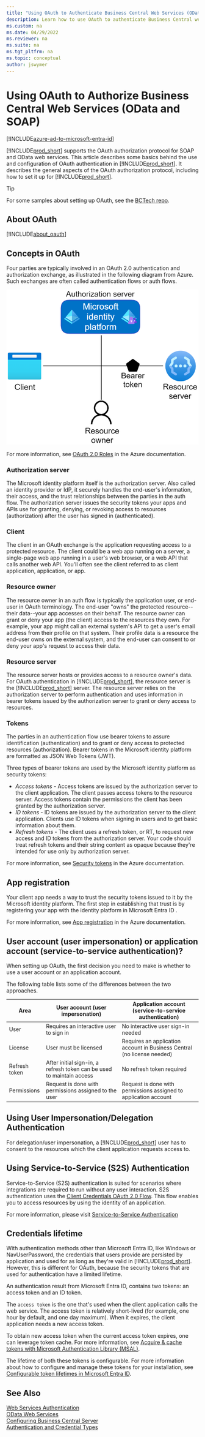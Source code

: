 ```yaml
---
title: "Using OAuth to Authenticate Business Central Web Services (OData and SOAP)"
description: Learn how to use OAuth to authenticate Business Central web services (OData and SOAP)
ms.custom: na
ms.date: 04/29/2022
ms.reviewer: na
ms.suite: na
ms.tgt_pltfrm: na
ms.topic: conceptual
author: jswymer
---
```


# Using OAuth to Authorize Business Central Web Services (OData and SOAP)

[!INCLUDE[azure-ad-to-microsoft-entra-id](~/../shared-content/shared/azure-ad-to-microsoft-entra-id.md)]

[!INCLUDE[prod_short](../developer/includes/prod_short.md)] supports the OAuth authorization protocol for SOAP and OData web services. This article describes some basics behind the use and configuration of OAuth authentication in [!INCLUDE[prod_short](../developer/includes/prod_short.md)]. It describes the general aspects of the OAuth authorization protocol, including how to set it up for [!INCLUDE[prod_short](../developer/includes/prod_short.md)].

> [!TIP]
> For some samples about setting up OAuth, see the [BCTech repo](https://github.com/microsoft/BCTech/tree/master/samples/PSOAuthBCAccess).

## About OAuth

[!INCLUDE[about_oauth](../developer/includes/include-about-oauth.md)]

## Concepts in OAuth

Four parties are typically involved in an OAuth 2.0 authentication and authorization exchange, as illustrated in the following diagram from Azure. Such exchanges are often called authentication flows or auth flows.

![Diagram showing the OAuth 2.0 roles](../developer/media/oauth-protocols-roles.png)

For more information, see [OAuth 2.0 Roles](/azure/active-directory/develop/active-directory-v2-protocols) in the Azure documentation.

### Authorization server

The Microsoft identity platform itself is the authorization server. Also called an identity provider or IdP, it securely handles the end-user's information, their access, and the trust relationships between the parties in the auth flow. The authorization server issues the security tokens your apps and APIs use for granting, denying, or revoking access to resources (authorization) after the user has signed in (authenticated).

### Client

The client in an OAuth exchange is the application requesting access to a protected resource. The client could be a web app running on a server, a single-page web app running in a user's web browser, or a web API that calls another web API. You'll often see the client referred to as client application, application, or app.

### Resource owner

The resource owner in an auth flow is typically the application user, or end-user in OAuth terminology. The end-user "owns" the protected resource--their data--your app accesses on their behalf. The resource owner can grant or deny your app (the client) access to the resources they own. For example, your app might call an external system's API to get a user's email address from their profile on that system. Their profile data is a resource the end-user owns on the external system, and the end-user can consent to or deny your app's request to access their data.

### Resource server

The resource server hosts or provides access to a resource owner's data. For OAuth authentication in [!INCLUDE[prod_short](../developer/includes/prod_short.md)], the resource server is the [!INCLUDE[prod_short](../developer/includes/prod_short.md)] server. The resource server relies on the authorization server to perform authentication and uses information in bearer tokens issued by the authorization server to grant or deny access to resources.

### Tokens

The parties in an authentication flow use bearer tokens to assure identification (authentication) and to grant or deny access to protected resources (authorization). Bearer tokens in the Microsoft identity platform are formatted as JSON Web Tokens (JWT).

Three types of bearer tokens are used by the Microsoft identity platform as security tokens:
- _Access tokens_ - Access tokens are issued by the authorization server to the client application. The client passes access tokens to the resource server. Access tokens contain the permissions the client has been granted by the authorization server.
- _ID tokens_ - ID tokens are issued by the authorization server to the client application. Clients use ID tokens when signing in users and to get basic information about them.
- _Refresh tokens_ - The client uses a refresh token, or RT, to request new access and ID tokens from the authorization server. Your code should treat refresh tokens and their string content as opaque because they're intended for use only by authorization server.

For more information, see [Security tokens](/azure/active-directory/develop/security-tokens) in the Azure documentation.

## App registration

Your client app needs a way to trust the security tokens issued to it by the Microsoft identity platform. The first step in establishing that trust is by registering your app with the identity platform in Microsoft Entra ID .

For more information, see [App registration](/azure/active-directory/develop/active-directory-v2-protocols#app-registration) in the Azure documentation.

## User account (user impersonation) or application account (service-to-service authentication)?

When setting up OAuth, the first decision you need to make is whether to use a user account or an application account.

The following table lists some of the differences between the two approaches.

| Area | User account (user impersonation) | Application account (service-to-service authentication) |
| ---- | --------------------------------- | ------------------------------------------------------- |
| User | Requires an interactive user to sign in | No interactive user sign-in needed |
| License | User must be licensed | Requires an application account in Business Central (no license needed) |
| Refresh token | After initial sign-in, a refresh token can be used to maintain access | No refresh token required |
| Permissions | Request is done with permissions assigned to the user | Request is done with permissions assigned to application account |

## Using User Impersonation/Delegation Authentication

For delegation/user impersonation, a [!INCLUDE[prod_short](../developer/includes/prod_short.md)] user has to consent to the resources which the client application requests access to.

## Using Service-to-Service (S2S) Authentication

Service-to-Service (S2S) authentication is suited for scenarios where integrations are required to run without any user interaction. S2S authentication uses the [Client Credentials OAuth 2.0 Flow](/azure/active-directory/develop/v2-oauth2-client-creds-grant-flow). This flow enables you to access resources by using the identity of an application.

For more information, please visit [Service-to-Service Authentication](../administration/automation-apis-using-s2s-authentication.md)

## Credentials lifetime

With authentication methods other than Microsoft Entra ID, like Windows or NavUserPassword, the credentials that users provide are persisted by application and used for as long as they're valid in [!INCLUDE[prod_short](../developer/includes/prod_short.md)]. However, this is different for OAuth, because the security tokens that are used for authentication have a limited lifetime.

An authentication result from Microsoft Entra ID, contains two tokens: an access token and an ID token.

The `access token` is the one that's used when the client application calls the web service. The access token is relatively short-lived (for example, one hour by default, and one day maximum). When it expires, the client application needs a new access token.

To obtain new access token when the current access token expires, one can leverage token cache. For more information, see [Acquire & cache tokens with Microsoft Authentication Library (MSAL)](/azure/active-directory/develop/msal-acquire-cache-tokens).

The lifetime of both these tokens is configurable. For more information about how to configure and manage these tokens for your installation, see [Configurable token lifetimes in Microsoft Entra ID](/azure/active-directory/develop/active-directory-configurable-token-lifetimes).

## See Also
  
[Web Services Authentication](web-services-authentication.md)  
[OData Web Services](OData-Web-Services.md)  
[Configuring Business Central Server](../administration/configure-server-instance.md)  
[Authentication and Credential Types](../administration/Users-Credential-Types.md)
